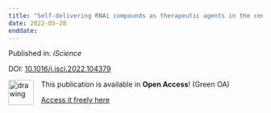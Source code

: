```yaml
---
title: "Self-delivering RNAi compounds as therapeutic agents in the central nervous system to enhance axonal regeneration after injury."
date: 2022-05-28
enddate:
---
```


Published in: *iScience*

DOI: [10.1016/j.isci.2022.104379](https://doi.org/10.1016/j.isci.2022.104379)

<img src="https://upload.wikimedia.org/wikipedia/commons/thumb/9/90/Open_Access_logo_PLoS_white_green.svg/576px-Open_Access_logo_PLoS_white_green.svg.png" alt="drawing" width="50" align="left"/> &nbsp;&nbsp;&nbsp;This publication is available in **Open Access**! (Green OA)

&nbsp;&nbsp;&nbsp;<a href="https://www.ncbi.nlm.nih.gov/pmc/articles/PMC9127586" download>Access it freely here</a>

